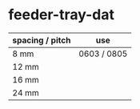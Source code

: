 
# feeder-tray-dat

| spacing / pitch | use         |
| --------------- | ----------- |
| 8 mm            | 0603 / 0805 |
| 12 mm           |             |
| 16 mm           |             |
| 24 mm           |             |